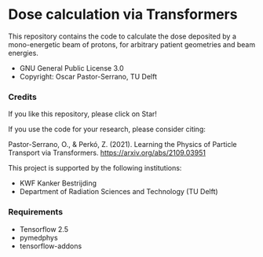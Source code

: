# Dose calculation via Transformers #

This repository contains the code to calculate the dose deposited by a mono-energetic beam of protons, for arbitrary patient geometries and beam energies. 

* GNU General Public License 3.0
* Copyright: Oscar Pastor-Serrano, TU Delft

### Credits ###

If you like this repository, please click on Star!

If you use the code for your research, please consider citing:

Pastor-Serrano, O., & Perkó, Z. (2021). Learning the Physics of Particle Transport via Transformers.
<https://arxiv.org/abs/2109.03951>

This project is supported by the following institutions:

* KWF Kanker Bestrijding
* Department of Radiation Sciences and Technology (TU Delft)

### Requirements ###

* Tensorflow 2.5
* pymedphys
* tensorflow-addons
